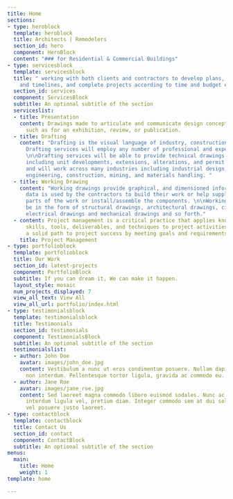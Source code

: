 ```yaml
---
title: Home
sections:
- type: heroblock
  template: heroblock
  title: Architects | Remodelers
  section_id: hero
  component: HeroBlock
  content: "### for Residential & Commercial Buildings"
- type: servicesblock
  template: servicesblock
  title: " working with both clients and contractors to develop plans, set schedules
    and timelines, and complete projects according to time and budget expectations."
  section_id: services
  component: ServicesBlock
  subtitle: An optional subtitle of the section
  serviceslist:
  - title: Presentation
    content: Drawings made to articulate and communicate design concept or proposal;
      such as for an exhibition, review, or publication.
  - title: Drafting
    content: "Drafting is the visual language of industry, construction and engineering.
      Drafting services will employ any number of professional and experience drafters.
      \n\nDrafting services will be able to provide technical drawings for any purpose,
      including unit developments, extensions, alterations, and permit applications
      and will work across many industries including industrial design, surveying,
      engineering, construction, mining, and materials handling. "
  - title: Working Drawing
    content: "Working drawings provide graphical, and dimensioned information. This
      data is used by the contractors to build their work or help suppliers to create
      parts of the work or install/assemble the components. \n\nWorking drawing can
      be in the form of structural drawings, architectural drawings, civil drawings,
      electrical drawings and mechanical drawings and so forth."
  - content: Project management is a critical practice that applies knowledge of process,
      skills, tools, deliverables, and techniques to project activities to ensure
      a solid path to project success by meeting goals and requirements.
    title: Project Management
- type: portfolioblock
  template: portfolioblock
  title: Our Work
  section_id: latest-projects
  component: PortfolioBlock
  subtitle: If you can dream it, We can make it happen.
  layout_style: mosaic
  num_projects_displayed: 7
  view_all_text: View All
  view_all_url: portfolio/index.html
- type: testimonialsblock
  template: testimonialsblock
  title: Testimonials
  section_id: testimonials
  component: TestimonialsBlock
  subtitle: An optional subtitle of the section
  testimonialslist:
  - author: John Doe
    avatar: images/john_doe.jpg
    content: Vestibulum a nunc ut eros condimentum posuere. Nullam dapibus quis nunc
      non interdum. Pellentesque tortor ligula, gravida ac commodo eu.
  - author: Jane Roe
    avatar: images/jane_roe.jpg
    content: Sed laoreet magna commodo libero euismod sodales. Nunc ac libero convallis,
      interdum ligula vel, pretium diam. Integer commodo sem at dui sollicitudin,
      vel posuere justo laoreet.
- type: contactblock
  template: contactblock
  title: Contact Us
  section_id: contact
  component: ContactBlock
  subtitle: An optional subtitle of the section
menus:
  main:
    title: Home
    weight: 1
template: home

---
```

